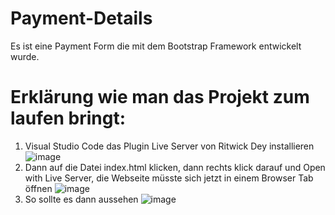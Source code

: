 # Payment-Details
Es ist eine Payment Form die mit dem Bootstrap Framework entwickelt wurde.

# Erklärung wie man das Projekt zum laufen bringt:
1. Visual Studio Code das Plugin Live Server von Ritwick Dey installieren
   ![image](https://github.com/KhaledNessar/Payment-Details/assets/141129198/b977e360-4d5c-487e-85a0-673eee6ef529)
2. Dann auf die Datei index.html klicken, dann rechts klick darauf und Open with Live Server, die Webseite müsste sich jetzt in einem Browser Tab öffnen
   ![image](https://github.com/KhaledNessar/Payment-Details/assets/141129198/9685e398-509e-4c64-814f-8c231a2087f4)
3. So sollte es dann aussehen
   ![image](https://github.com/KhaledNessar/Payment-Details/assets/141129198/463f075c-0085-475c-8e59-348ecaa1919d)




 
